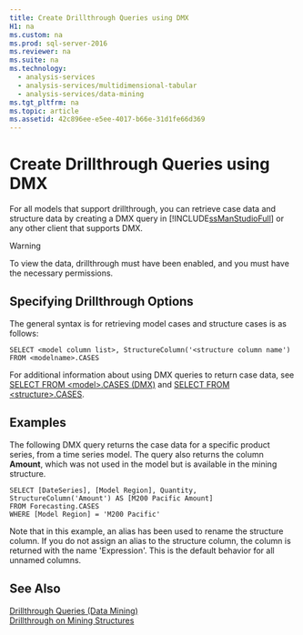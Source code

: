 ```yaml
---
title: Create Drillthrough Queries using DMX
H1: na
ms.custom: na
ms.prod: sql-server-2016
ms.reviewer: na
ms.suite: na
ms.technology: 
  - analysis-services
  - analysis-services/multidimensional-tabular
  - analysis-services/data-mining
ms.tgt_pltfrm: na
ms.topic: article
ms.assetid: 42c896ee-e5ee-4017-b66e-31d1fe66d369
---
```

# Create Drillthrough Queries using DMX
  For all models that support drillthrough, you can retrieve case data and structure data by creating a DMX query in [!INCLUDE[ssManStudioFull](../../Topics/TopicNameContainA/includes/ssManStudioFull_md.md)] or any other client that supports DMX.  
  
> [!WARNING]  
>  To view the data, drillthrough must have been enabled, and you must have the necessary permissions.  
  
## Specifying Drillthrough Options  
 The general syntax is for retrieving model cases and structure cases is as follows:  
  
```  
SELECT <model column list>, StructureColumn('<structure column name') FROM <modelname>.CASES  
```  
  
 For additional information about using DMX queries to return case data, see [SELECT FROM &#60;model&#62;.CASES &#40;DMX&#41;](../Topic/SELECT%20FROM%20%3Cmodel%3E.CASES%20\(DMX\).md) and [SELECT FROM &#60;structure&#62;.CASES](../Topic/SELECT%20FROM%20%3Cstructure%3E.CASES.md).  
  
## Examples  
 The following DMX query returns the case data for a specific product series, from a time series model. The query also returns the column **Amount**, which was not used in the model but is available in the mining structure.  
  
```  
SELECT [DateSeries], [Model Region], Quantity, StructureColumn('Amount') AS [M200 Pacific Amount]  
FROM Forecasting.CASES  
WHERE [Model Region] = 'M200 Pacific'  
```  
  
 Note that in this example, an alias has been used to rename the structure column. If you do not assign an alias to the structure column, the column is returned with the name 'Expression'. This is the default behavior for all unnamed columns.  
  
## See Also  
 [Drillthrough Queries &#40;Data Mining&#41;](../../Topics/TopicNameNotContainA/Drillthrough-Queries--Data-Mining-.md)   
 [Drillthrough on Mining Structures](../../Topics/TopicNameNotContainA/Drillthrough-on-Mining-Structures.md)  
  
  